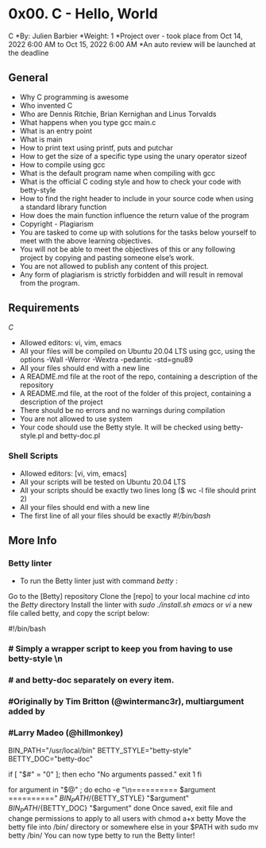 # 0x00. C - Hello, World
C
*By: Julien Barbier
*Weight: 1
*Project over - took place from Oct 14, 2022 6:00 AM to Oct 15, 2022 6:00 AM
*An auto review will be launched at the deadline

## General
- Why C programming is awesome
- Who invented C
- Who are Dennis Ritchie, Brian Kernighan and Linus Torvalds
- What happens when you type gcc main.c
- What is an entry point
- What is main
- How to print text using printf, puts and putchar
- How to get the size of a specific type using the unary operator sizeof
- How to compile using gcc
- What is the default program name when compiling with gcc
- What is the official C coding style and how to check your code with betty-style
- How to find the right header to include in your source code when using a standard library function
- How does the main function influence the return value of the program
- Copyright - Plagiarism
- You are tasked to come up with solutions for the tasks below yourself to meet with the above learning objectives.
- You will not be able to meet the objectives of this or any following project by copying and pasting someone else’s work.
- You are not allowed to publish any content of this project.
- Any form of plagiarism is strictly forbidden and will result in removal from the program.

## Requirements
*C*
+ Allowed editors: vi, vim, emacs
+ All your files will be compiled on Ubuntu 20.04 LTS using gcc, using the options -Wall -Werror -Wextra -pedantic -std=gnu89
+ All your files should end with a new line
+ A README.md file at the root of the repo, containing a description of the repository
+ A README.md file, at the root of the folder of this project, containing a description of the project
+ There should be no errors and no warnings during compilation
+ You are not allowed to use system
+ Your code should use the Betty style. It will be checked using betty-style.pl and betty-doc.pl
### Shell Scripts
+ Allowed editors: [vi, vim, emacs]
+ All your scripts will be tested on Ubuntu 20.04 LTS
+ All your scripts should be exactly two lines long ($ wc -l file should print 2)
+ All your files should end with a new line
+ The first line of all your files should be exactly *#!/bin/bash*
## More Info
### Betty linter
+ To run the Betty linter just with command *betty <filename>*:

Go to the [Betty] repository
Clone the [repo] to your local machine
*cd* into the *Betty* directory
Install the linter with *sudo ./install.sh*
*emacs* or *vi* a new file called betty, and copy the script below:

#!/bin/bash
### # Simply a wrapper script to keep you from having to use betty-style \n
### # and betty-doc separately on every item.
### #Originally by Tim Britton (@wintermanc3r), multiargument added by
### #Larry Madeo (@hillmonkey)

BIN_PATH="/usr/local/bin"
BETTY_STYLE="betty-style"
BETTY_DOC="betty-doc"

if [ "$#" = "0" ]; then
    echo "No arguments passed."
    exit 1
fi

for argument in "$@" ; do
    echo -e "\n========== $argument =========="
    ${BIN_PATH}/${BETTY_STYLE} "$argument"
    ${BIN_PATH}/${BETTY_DOC} "$argument"
done
Once saved, exit file and change permissions to apply to all users with chmod a+x betty
Move the betty file into /bin/ directory or somewhere else in your $PATH with sudo mv betty /bin/
You can now type betty <filename> to run the Betty linter!
